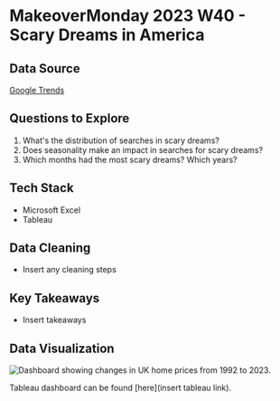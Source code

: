 # MakeoverMonday 2023 W40 - Scary Dreams in America

## Data Source

[Google Trends](https://trends.google.com/trends/explore?date=2009-01-01%202023-09-30&geo=US&q=scary%20dreams&hl=en-GB) 

## Questions to Explore

1. What's the distribution of searches in scary dreams?
2. Does seasonality make an impact in searches for scary dreams?
3. Which months had the most scary dreams? Which years?

## Tech Stack

- Microsoft Excel
- Tableau
  
## Data Cleaning

-  Insert any cleaning steps

## Key Takeaways

- Insert takeaways

## Data Visualization

![Dashboard showing changes in UK home prices from 1992 to 2023.](img/[screenshot])

Tableau dashboard can be found [here](insert tableau link).
